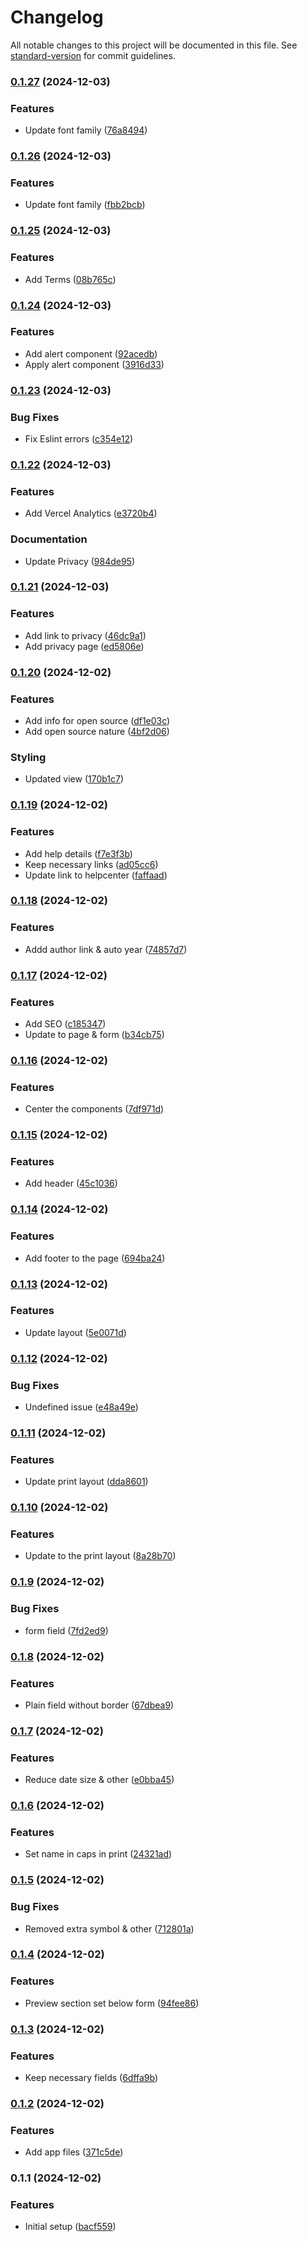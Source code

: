 # Changelog

All notable changes to this project will be documented in this file. See [standard-version](https://github.com/conventional-changelog/standard-version) for commit guidelines.

### [0.1.27](https://github.com/neil-jay/cheque-printing-system/compare/v0.1.26...v0.1.27) (2024-12-03)


### Features

* Update font family ([76a8494](https://github.com/neil-jay/cheque-printing-system/commit/76a8494d01fce1a33a2bdc4cd7c40fd04cc4dca0))

### [0.1.26](https://github.com/neil-jay/cheque-printing-system/compare/v0.1.25...v0.1.26) (2024-12-03)


### Features

* Update font family ([fbb2bcb](https://github.com/neil-jay/cheque-printing-system/commit/fbb2bcb07dd0e3576b02e2a2e668da47513ea34e))

### [0.1.25](https://github.com/neil-jay/cheque-printing-system/compare/v0.1.24...v0.1.25) (2024-12-03)


### Features

* Add Terms ([08b765c](https://github.com/neil-jay/cheque-printing-system/commit/08b765cafb1ab6c46ca07b07d36a8b5ff690771c))

### [0.1.24](https://github.com/neil-jay/cheque-printing-system/compare/v0.1.23...v0.1.24) (2024-12-03)


### Features

* Add alert component ([92acedb](https://github.com/neil-jay/cheque-printing-system/commit/92acedb4275657c65b8dca0916f9ffc6f0280d72))
* Apply alert component ([3916d33](https://github.com/neil-jay/cheque-printing-system/commit/3916d3339d8585e4b9bb93b2aba7582e9705bd45))

### [0.1.23](https://github.com/neil-jay/cheque-printing-system/compare/v0.1.22...v0.1.23) (2024-12-03)


### Bug Fixes

* Fix Eslint errors ([c354e12](https://github.com/neil-jay/cheque-printing-system/commit/c354e124edebbf25eadfb7249c74f02a0410b876))

### [0.1.22](https://github.com/neil-jay/cheque-printing-system/compare/v0.1.21...v0.1.22) (2024-12-03)


### Features

* Add Vercel Analytics ([e3720b4](https://github.com/neil-jay/cheque-printing-system/commit/e3720b41eb87d420b4d1a9d626f46243c0cbca24))


### Documentation

* Update Privacy ([984de95](https://github.com/neil-jay/cheque-printing-system/commit/984de956ee706706cdd0cb0b317515ba816c79c0))

### [0.1.21](https://github.com/neil-jay/cheque-printing-system/compare/v0.1.20...v0.1.21) (2024-12-03)


### Features

* Add link to privacy ([46dc9a1](https://github.com/neil-jay/cheque-printing-system/commit/46dc9a132553d43bc7971e847fb18ca79bfa8450))
* Add privacy page ([ed5806e](https://github.com/neil-jay/cheque-printing-system/commit/ed5806edfbf9563d7393827feef7579e9f7d9d26))

### [0.1.20](https://github.com/neil-jay/cheque-printing-system/compare/v0.1.19...v0.1.20) (2024-12-02)


### Features

* Add info for open source ([df1e03c](https://github.com/neil-jay/cheque-printing-system/commit/df1e03ca3d3da4d92e4b78ea05010c2c37193c31))
* Add open source nature ([4bf2d06](https://github.com/neil-jay/cheque-printing-system/commit/4bf2d060ad6412187232dc048bf9317ab973353c))


### Styling

* Updated view ([170b1c7](https://github.com/neil-jay/cheque-printing-system/commit/170b1c727b43442a26d35d3ae9e4d54583fc95bd))

### [0.1.19](https://github.com/neil-jay/cheque-printing-system/compare/v0.1.18...v0.1.19) (2024-12-02)


### Features

* Add help details ([f7e3f3b](https://github.com/neil-jay/cheque-printing-system/commit/f7e3f3bb1b8dfae0f36dcacb1dfba14bf8ce2261))
* Keep necessary links ([ad05cc6](https://github.com/neil-jay/cheque-printing-system/commit/ad05cc67bd14a0fcbb3146f0b76f7d2072f37183))
* Update link to helpcenter ([faffaad](https://github.com/neil-jay/cheque-printing-system/commit/faffaadecd3f0261900950aec10bdcacbb0008b1))

### [0.1.18](https://github.com/neil-jay/cheque-printing-system/compare/v0.1.17...v0.1.18) (2024-12-02)


### Features

* Addd author link & auto year ([74857d7](https://github.com/neil-jay/cheque-printing-system/commit/74857d77832dcf19b28330376706f2a954ef9faf))

### [0.1.17](https://github.com/neil-jay/cheque-printing-system/compare/v0.1.16...v0.1.17) (2024-12-02)


### Features

* Add SEO ([c185347](https://github.com/neil-jay/cheque-printing-system/commit/c1853479a91aaf4159c18ac25968b0aac2e02c12))
* Update to page & form ([b34cb75](https://github.com/neil-jay/cheque-printing-system/commit/b34cb75a51afa777391055ea077195e5aadb1d42))

### [0.1.16](https://github.com/neil-jay/cheque-printing-system/compare/v0.1.15...v0.1.16) (2024-12-02)


### Features

* Center the components ([7df971d](https://github.com/neil-jay/cheque-printing-system/commit/7df971d058a65df20f66cc623d9be15f3a43c72c))

### [0.1.15](https://github.com/neil-jay/cheque-printing-system/compare/v0.1.14...v0.1.15) (2024-12-02)


### Features

* Add header ([45c1036](https://github.com/neil-jay/cheque-printing-system/commit/45c103686005f018752695fa3e347dedb1837c99))

### [0.1.14](https://github.com/neil-jay/cheque-printing-system/compare/v0.1.13...v0.1.14) (2024-12-02)


### Features

* Add footer to the page ([694ba24](https://github.com/neil-jay/cheque-printing-system/commit/694ba24ec1bb1aa47db583634d3c266d624cad9a))

### [0.1.13](https://github.com/neil-jay/cheque-printing-system/compare/v0.1.12...v0.1.13) (2024-12-02)


### Features

* Update layout ([5e0071d](https://github.com/neil-jay/cheque-printing-system/commit/5e0071d6c4825fc32b829c57bc3c71600f8ad247))

### [0.1.12](https://github.com/neil-jay/cheque-printing-system/compare/v0.1.11...v0.1.12) (2024-12-02)


### Bug Fixes

* Undefined issue ([e48a49e](https://github.com/neil-jay/cheque-printing-system/commit/e48a49eccd37bd90a214eafa1d7041f67a3647a6))

### [0.1.11](https://github.com/neil-jay/cheque-printing-system/compare/v0.1.10...v0.1.11) (2024-12-02)


### Features

* Update print layout ([dda8601](https://github.com/neil-jay/cheque-printing-system/commit/dda860108777c65f7a62d0721e757c8100d8ee84))

### [0.1.10](https://github.com/neil-jay/cheque-printing-system/compare/v0.1.9...v0.1.10) (2024-12-02)


### Features

* Update to the print layout ([8a28b70](https://github.com/neil-jay/cheque-printing-system/commit/8a28b70f1a148bf2d14d0e5a5427660ecba6ecbe))

### [0.1.9](https://github.com/neil-jay/cheque-printing-system/compare/v0.1.8...v0.1.9) (2024-12-02)


### Bug Fixes

* form field ([7fd2ed9](https://github.com/neil-jay/cheque-printing-system/commit/7fd2ed9657b26534997289ab3fdf97e35ba82322))

### [0.1.8](https://github.com/neil-jay/cheque-printing-system/compare/v0.1.7...v0.1.8) (2024-12-02)


### Features

* Plain field without border ([67dbea9](https://github.com/neil-jay/cheque-printing-system/commit/67dbea9873afc4ccc16a8e312d26a66fb4866e0b))

### [0.1.7](https://github.com/neil-jay/cheque-printing-system/compare/v0.1.6...v0.1.7) (2024-12-02)


### Features

* Reduce date size & other ([e0bba45](https://github.com/neil-jay/cheque-printing-system/commit/e0bba45635ea11184a2f2e984d184c64589a1f57))

### [0.1.6](https://github.com/neil-jay/cheque-printing-system/compare/v0.1.5...v0.1.6) (2024-12-02)


### Features

* Set name in caps in print ([24321ad](https://github.com/neil-jay/cheque-printing-system/commit/24321ad58cf58433a0a4f57ec7c0458ff4efaf21))

### [0.1.5](https://github.com/neil-jay/cheque-printing-system/compare/v0.1.4...v0.1.5) (2024-12-02)


### Bug Fixes

* Removed extra symbol & other ([712801a](https://github.com/neil-jay/cheque-printing-system/commit/712801a0452297c70acbbd9e56d0c087d43342d1))

### [0.1.4](https://github.com/neil-jay/cheque-printing-system/compare/v0.1.3...v0.1.4) (2024-12-02)


### Features

* Preview section set below form ([94fee86](https://github.com/neil-jay/cheque-printing-system/commit/94fee8662dd9aa757d96c6c6f944fa0d1c2fbfd6))

### [0.1.3](https://github.com/neil-jay/cheque-printing-system/compare/v0.1.2...v0.1.3) (2024-12-02)


### Features

* Keep necessary fields ([6dffa9b](https://github.com/neil-jay/cheque-printing-system/commit/6dffa9be02a885011ad4861ce6312417574b4e5d))

### [0.1.2](https://github.com/neil-jay/cheque-printing-system/compare/v0.1.1...v0.1.2) (2024-12-02)


### Features

* Add app files ([371c5de](https://github.com/neil-jay/cheque-printing-system/commit/371c5de71ac9ac57236e2f457af73aa46f944010))

### 0.1.1 (2024-12-02)


### Features

* Initial setup ([bacf559](https://github.com/neil-jay/cheque-printing-system/commit/bacf559c17e5c9851f84064407e3de7ab94ee980))

